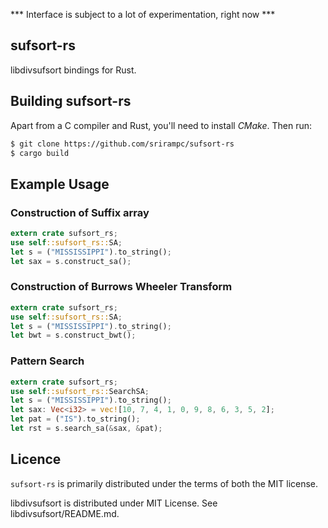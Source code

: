 *** Interface is subject to a lot of experimentation, right now ***


## sufsort-rs

libdivsufsort bindings for Rust.

## Building sufsort-rs
Apart from a C compiler and Rust, you'll need to install _CMake_. Then run:

```sh
$ git clone https://github.com/srirampc/sufsort-rs
$ cargo build
```

## Example Usage
### Construction of Suffix array
```rust
extern crate sufsort_rs;
use self::sufsort_rs::SA;
let s = ("MISSISSIPPI").to_string();
let sax = s.construct_sa();

```

### Construction of Burrows Wheeler Transform
```rust
extern crate sufsort_rs;
use self::sufsort_rs::SA;
let s = ("MISSISSIPPI").to_string();
let bwt = s.construct_bwt();

```

### Pattern Search
```rust
extern crate sufsort_rs;
use self::sufsort_rs::SearchSA;
let s = ("MISSISSIPPI").to_string();
let sax: Vec<i32> = vec![10, 7, 4, 1, 0, 9, 8, 6, 3, 5, 2];
let pat = ("IS").to_string();
let rst = s.search_sa(&sax, &pat);
```

## Licence

`sufsort-rs` is primarily distributed under the terms of both the MIT license.

libdivsufsort is distributed under MIT License. See libdivsufsort/README.md.
